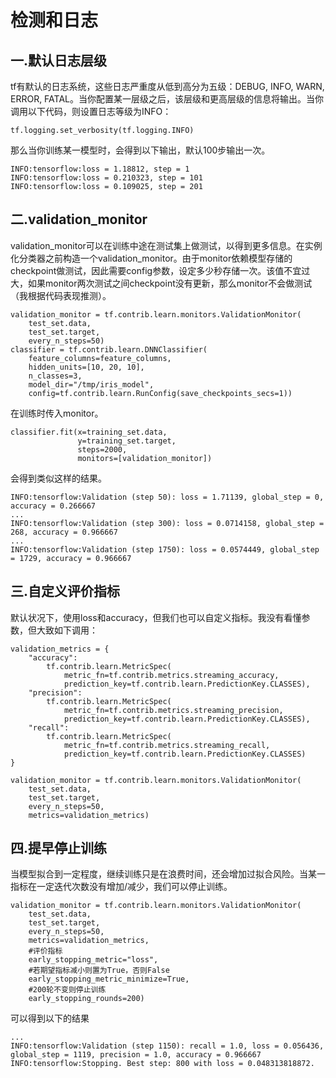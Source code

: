 # 检测和日志
## 一.默认日志层级
tf有默认的日志系统，这些日志严重度从低到高分为五级：DEBUG, INFO, WARN, ERROR, FATAL。当你配置某一层级之后，该层级和更高层级的信息将输出。当你调用以下代码，则设置日志等级为INFO：
```
tf.logging.set_verbosity(tf.logging.INFO)
```
那么当你训练某一模型时，会得到以下输出，默认100步输出一次。
```
INFO:tensorflow:loss = 1.18812, step = 1
INFO:tensorflow:loss = 0.210323, step = 101
INFO:tensorflow:loss = 0.109025, step = 201
```
## 二.validation_monitor
validation_monitor可以在训练中途在测试集上做测试，以得到更多信息。在实例化分类器之前构造一个validation_monitor。由于monitor依赖模型存储的checkpoint做测试，因此需要config参数，设定多少秒存储一次。该值不宜过大，如果monitor两次测试之间checkpoint没有更新，那么monitor不会做测试（我根据代码表现推测）。
```
validation_monitor = tf.contrib.learn.monitors.ValidationMonitor(
    test_set.data,
    test_set.target,
    every_n_steps=50)
classifier = tf.contrib.learn.DNNClassifier(
    feature_columns=feature_columns,
    hidden_units=[10, 20, 10],
    n_classes=3,
    model_dir="/tmp/iris_model",
    config=tf.contrib.learn.RunConfig(save_checkpoints_secs=1))
```
在训练时传入monitor。
```
classifier.fit(x=training_set.data,
               y=training_set.target,
               steps=2000,
               monitors=[validation_monitor])
```
会得到类似这样的结果。
```
INFO:tensorflow:Validation (step 50): loss = 1.71139, global_step = 0, accuracy = 0.266667
...
INFO:tensorflow:Validation (step 300): loss = 0.0714158, global_step = 268, accuracy = 0.966667
...
INFO:tensorflow:Validation (step 1750): loss = 0.0574449, global_step = 1729, accuracy = 0.966667
```
## 三.自定义评价指标
默认状况下，使用loss和accuracy，但我们也可以自定义指标。我没有看懂参数，但大致如下调用：
```
validation_metrics = {
    "accuracy":
        tf.contrib.learn.MetricSpec(
            metric_fn=tf.contrib.metrics.streaming_accuracy,
            prediction_key=tf.contrib.learn.PredictionKey.CLASSES),
    "precision":
        tf.contrib.learn.MetricSpec(
            metric_fn=tf.contrib.metrics.streaming_precision,
            prediction_key=tf.contrib.learn.PredictionKey.CLASSES),
    "recall":
        tf.contrib.learn.MetricSpec(
            metric_fn=tf.contrib.metrics.streaming_recall,
            prediction_key=tf.contrib.learn.PredictionKey.CLASSES)
}

validation_monitor = tf.contrib.learn.monitors.ValidationMonitor(
    test_set.data,
    test_set.target,
    every_n_steps=50,
    metrics=validation_metrics)
```
## 四.提早停止训练
当模型拟合到一定程度，继续训练只是在浪费时间，还会增加过拟合风险。当某一指标在一定迭代次数没有增加/减少，我们可以停止训练。
```
validation_monitor = tf.contrib.learn.monitors.ValidationMonitor(
    test_set.data,
    test_set.target,
    every_n_steps=50,
    metrics=validation_metrics,
    #评价指标
    early_stopping_metric="loss",
    #若期望指标减小则置为True，否则False
    early_stopping_metric_minimize=True,
    #200轮不变则停止训练
    early_stopping_rounds=200)
```
可以得到以下的结果
```
...
INFO:tensorflow:Validation (step 1150): recall = 1.0, loss = 0.056436, global_step = 1119, precision = 1.0, accuracy = 0.966667
INFO:tensorflow:Stopping. Best step: 800 with loss = 0.048313818872.
```